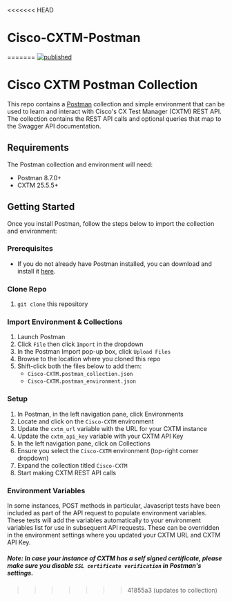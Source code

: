 <<<<<<< HEAD
# Cisco-CXTM-Postman
=======
[![published](https://static.production.devnetcloud.com/codeexchange/assets/images/devnet-published.svg)](https://developer.cisco.com/codeexchange/github/repo/CiscoDevNet/Cisco-CXTM-Postman)

# Cisco CXTM Postman Collection
This repo contains a [Postman](https://www.postman.com) collection and simple environment that can be used to learn and interact with Cisco's CX Test Manager (CXTM) REST API. The collection contains the REST API calls and optional queries that map to the Swagger API documentation.

## Requirements
The Postman collection and environment will need:
* Postman 8.7.0+
* CXTM 25.5.5+

## Getting Started
Once you install Postman, follow the steps below to import the collection and environment:

### Prerequisites
* If you do not already have Postman installed, you can download and install it [here](https://www.postman.com/downloads/).

### Clone Repo

1. `git clone` this repository

### Import Environment & Collections 
1. Launch Postman
2. Click `File` then click `Import` in the dropdown
3. In the Postman Import pop-up box, click `Upload Files`
4. Browse to the location where you cloned this repo
5. Shift-click both the files below to add them:
    * `Cisco-CXTM.postman_collection.json`
    * `Cisco-CXTM.postman_environment.json`

### Setup
1. In Postman, in the left navigation pane, click Environments
2. Locate and click on the `Cisco-CXTM` environment
3. Update the `cxtm_url` variable with the URL for your CXTM instance
4. Update the `cxtm_api_key` variable with your CXTM API Key
5. In the left navigation pane, click on Collections
6. Ensure you select the `Cisco-CXTM` environment (top-right corner dropdown)
7. Expand the collection titled `Cisco-CXTM`
8. Start making CXTM REST API calls

### Environment Variables
In some instances, POST methods in particular, Javascript tests have been included as part of the API request to populate environment variables. These tests will add the variables automatically to your environment variables list for use in subsequent API requests. These can be overridden in the environment settings where you updated your CXTM URL and CXTM API Key.

##### Note: In case your instance of CXTM has a self signed certificate, please make sure you disable `SSL certificate verification` in Postman's settings.
>>>>>>> 41855a3 (updates to collection)
